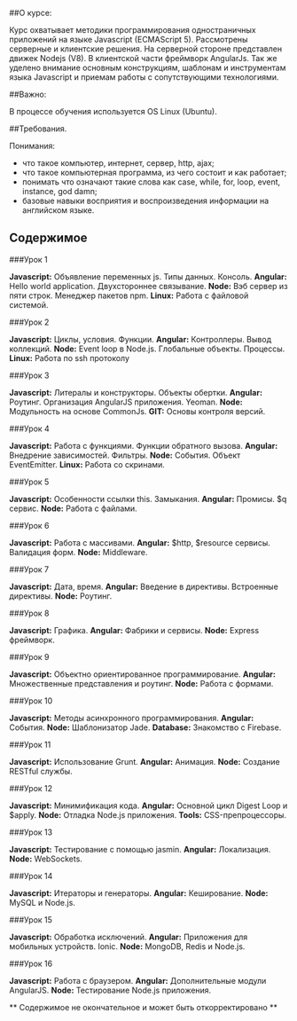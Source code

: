 ##О курсе:

Курс охватывает методики программирования одностраничных приложений на языке Javascript (ECMAScript 5).
Рассмотрены серверные и клиентские решения.
На серверной стороне представлен движек Nodejs (V8).
В клиентской части фреймворк AngularJs.
Так же уделено внимание основным конструкциям, шаблонам и инструментам языка Javascript и приемам работы с сопутствующими технологиями.

##Важно:

В процессе обучения используется OS Linux (Ubuntu).


##Требования.

Понимания: 

- что такое компьютер, интернет, сервер, http, ajax;
- что такое компьютерная программа, из чего состоит и как работает;
- понимать что означают такие слова как case, while, for, loop, event, instance, god damn; 
- базовые навыки восприятия и воспроизведения информации на английском языке.

## Содержимое

###Урок 1

**Javascript:** Объявление переменных js. Типы данных. Консоль.
**Angular:** Hello world application. Двухстороннее связывание.
**Node:** Вэб сервер из пяти строк. Менеджер пакетов npm.
**Linux:** Работа с файловой системой.

###Урок 2

**Javascript:** Циклы, условия. Функции.
**Angular:** Контроллеры. Вывод коллекций.
**Node:** Event loop в Node.js. Глобальные объекты. Процессы.
**Linux:** Работа по ssh протоколу

###Урок 3

**Javascript:** Литералы и конструкторы. Объекты обертки.
**Angular:** Роутинг. Организация AngularJS приложения. Yeoman.
**Node:** Модульность на основе CommonJs.
**GIT:** Основы контроля версий.

###Урок 4

**Javascript:** Работа с функциями. Функции обратного вызова.
**Angular:** Внедрение зависимостей. Фильтры.
**Node:** События. Объект EventEmitter.
**Linux:** Работа со скринами.

###Урок 5

**Javascript:** Особенности ссылки this. Замыкания. 
**Angular:** Промисы. $q сервис.
**Node:** Работа с файлами.

###Урок 6

**Javascript:** Работа с массивами.
**Angular:** $http, $resource сервисы. Валидация форм.
**Node:** Middleware. 

###Урок 7

**Javascript:** Дата, время.
**Angular:** Введение в директивы. Встроенные директивы.
**Node:** Роутинг.

###Урок 8

**Javascript:** Графика.
**Angular:** Фабрики и сервисы.
**Node:** Express фреймворк.

###Урок 9

**Javascript:** Объектно ориентированное программирование.
**Angular:** Множественные представления и роутинг.
**Node:** Работа с формами.

###Урок 10

**Javascript:** Методы асинхронного программирования. 
**Angular:** События.
**Node:** Шаблонизатор Jade. 
**Database:** Знакомство с Firebase.

###Урок 11

**Javascript:** Использование Grunt.
**Angular:** Анимация.
**Node:** Создание RESTful службы.

###Урок 12

**Javascript:** Минимификация кода.
**Angular:** Основной цикл Digest Loop и $apply.
**Node:** Отладка Node.js приложения.
**Tools:** CSS-препроцессоры.

###Урок 13

**Javascript:** Тестирование с помощью jasmin.
**Angular:** Локализация.
**Node:** WebSockets.

###Урок 14

**Javascript:** Итераторы и генераторы.
**Angular:** Кеширование.
**Node:** MySQL и Node.js. 

###Урок 15

**Javascript:** Обработка исключений.
**Angular:** Приложения для мобильных устройств. Ionic.
**Node:** MongoDB, Redis и Node.js.

###Урок 16

**Javascript:** Работа с браузером. 
**Angular:** Дополнительные модули AngularJS.
**Node:** Тестирование Node.js приложения.


** Содержимое не окончательное и может быть откорректировано **

